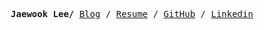 <p><pre align="center">
<strong>Jaewook Lee/</strong> <a href="https://lee-jaewook.github.io">Blog</a> / <a href="https://lee-jaewook.github.io/resumecard/">Resume</a> / <a href="https://github.com/lee-jaewook">GitHub</a> / <a href="https://www.linkedin.com/in/lee-jaewook/">Linkedin</a></pre></p>




<!-- ### :mega: Great news
- :top: [Graph Neural Controlled Differential Equations for Traffic Forecasting](https://arxiv.org/abs/2112.03558) was selected for oral presentation in AAAI 2022. The top 4.21% (380/9020) of papers were selected for oral presentation in AAAI 2022.

- :oncoming_automobile: [Graph Neural Controlled Differential Equations for Traffic Forecasting](https://arxiv.org/abs/2112.03558) was accepted in AAAI 2022.
- :thinking: [Linear, or Non-Linear, That is the Question!](https://arxiv.org/abs/2111.07265) was accepted in WSDM 2022.
- :earth_asia: [Climate Modeling with Neural Diffusion Equations](https://arxiv.org/abs/2111.06011) was accepted in ICDM 2021.
- :bookmark: [LT-OCF: Learnable-Time ODE-based Collaborative Filtering](https://arxiv.org/abs/2108.06208) was accepted in CIKM 2021. -->
